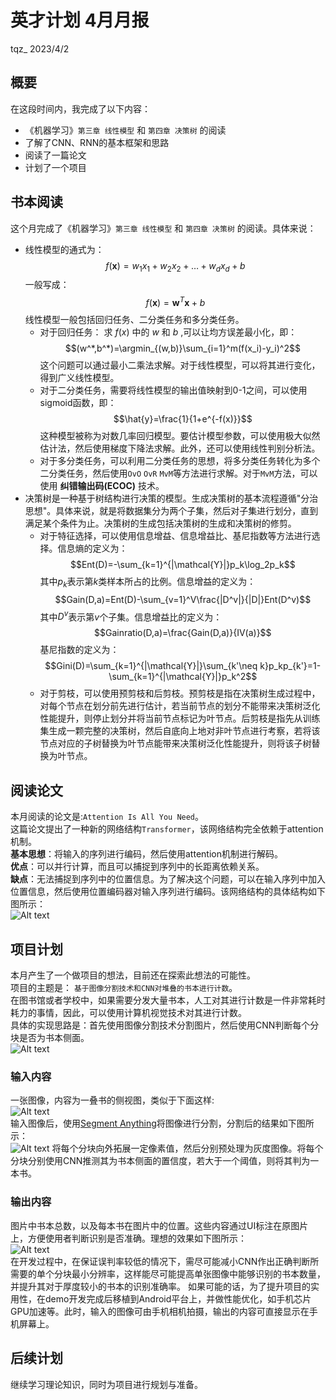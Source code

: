 # **英才计划 4月月报**
tqz_ 2023/4/2
## **概要**
在这段时间内，我完成了以下内容：
- 《机器学习》`第三章 线性模型` 和 `第四章 决策树` 的阅读
- 了解了CNN、RNN的基本框架和思路
- 阅读了一篇论文
- 计划了一个项目
## **书本阅读**
这个月完成了《机器学习》`第三章 线性模型` 和 `第四章 决策树` 的阅读。具体来说：
- 线性模型的通式为：$$f(\boldsymbol{x}) = w_1x_1+w_2x_2+\ldots+w_dx_d+b$$
一般写成：$$f(\boldsymbol{x})=\boldsymbol{w}^T\boldsymbol{x}+b$$
线性模型一般包括回归任务、二分类任务和多分类任务。
  - 对于回归任务：
求 $f(x)$ 中的 $w$ 和 $b$ ,可以让均方误差最小化，即：$$(w^*,b^*)=\argmin_{(w,b)}\sum_{i=1}^m(f(x_i)-y_i)^2$$
这个问题可以通过最小二乘法求解。对于线性模型，可以将其进行变化，得到广义线性模型。
  - 对于二分类任务，需要将线性模型的输出值映射到0-1之间，可以使用sigmoid函数，即：$$\hat{y}=\frac{1}{1+e^{-f(x)}}$$这种模型被称为对数几率回归模型。要估计模型参数，可以使用极大似然估计法，然后使用梯度下降法求解。此外，还可以使用线性判别分析法。
  - 对于多分类任务，可以利用二分类任务的思想，将多分类任务转化为多个二分类任务，然后使用`OvO` `OvR` `MvM`等方法进行求解。对于`MvM`方法，可以使用 **纠错输出码(ECOC)** 技术。
- 决策树是一种基于树结构进行决策的模型。生成决策树的基本流程遵循"分治思想"。具体来说，就是将数据集分为两个子集，然后对子集进行划分，直到满足某个条件为止。决策树的生成包括决策树的生成和决策树的修剪。
  - 对于特征选择，可以使用信息增益、信息增益比、基尼指数等方法进行选择。信息熵的定义为：$$Ent(D)=-\sum_{k=1}^{|\mathcal{Y}|}p_k\log_2p_k$$其中$p_k$表示第$k$类样本所占的比例。信息增益的定义为：$$Gain(D,a)=Ent(D)-\sum_{v=1}^V\frac{|D^v|}{|D|}Ent(D^v)$$其中$D^v$表示第$v$个子集。信息增益比的定义为：$$Gainratio(D,a)=\frac{Gain(D,a)}{IV(a)}$$基尼指数的定义为：$$Gini(D)=\sum_{k=1}^{|\mathcal{Y}|}\sum_{k'\neq k}p_kp_{k'}=1-\sum_{k=1}^{|\mathcal{Y}|}p_k^2$$
  - 对于剪枝，可以使用预剪枝和后剪枝。预剪枝是指在决策树生成过程中，对每个节点在划分前先进行估计，若当前节点的划分不能带来决策树泛化性能提升，则停止划分并将当前节点标记为叶节点。后剪枝是指先从训练集生成一颗完整的决策树，然后自底向上地对非叶节点进行考察，若将该节点对应的子树替换为叶节点能带来决策树泛化性能提升，则将该子树替换为叶节点。
## **阅读论文**
本月阅读的论文是:`Attention Is All You Need`。  
这篇论文提出了一种新的网络结构`Transformer`，该网络结构完全依赖于attention机制。  
**基本思想**：将输入的序列进行编码，然后使用attention机制进行解码。  
**优点**：可以并行计算，而且可以捕捉到序列中的长距离依赖关系。  
**缺点**：无法捕捉到序列中的位置信息。为了解决这个问题，可以在输入序列中加入位置信息，然后使用位置编码器对输入序列进行编码。该网络结构的具体结构如下图所示：  
![Alt text](img-4/img.jpg)
## **项目计划**
本月产生了一个做项目的想法，目前还在探索此想法的可能性。    
项目的主题是： `基于图像分割技术和CNN对堆叠的书本进行计数`。    
在图书馆或者学校中，如果需要分发大量书本，人工对其进行计数是一件非常耗时耗力的事情，因此，可以使用计算机视觉技术对其进行计数。  
具体的实现思路是：首先使用图像分割技术分割图片，然后使用CNN判断每个分块是否为书本侧面。  
![Alt text](img-4/img2.jpg)
### **输入内容**
一张图像，内容为一叠书的侧视图，类似于下面这样:  
![Alt text](img-4/img3.webp)  
输入图像后，使用[Segment Anything]([https://](https://github.com/facebookresearch/segment-anything))将图像进行分割，分割后的结果如下图所示：  
![Alt text](img-4/img5.jpg)
将每个分块向外拓展一定像素值，然后分别预处理为灰度图像。将每个分块分别使用CNN推测其为书本侧面的置信度，若大于一个阈值，则将其判为一本书。
### **输出内容**
图片中书本总数，以及每本书在图片中的位置。这些内容通过UI标注在原图片上，方便使用者判断识别是否准确。理想的效果如下图所示：  
![Alt text](img-4/img4.jpg)  
在开发过程中，在保证误判率较低的情况下，需尽可能减小CNN作出正确判断所需要的单个分块最小分辨率，这样能尽可能提高单张图像中能够识别的书本数量，并提升其对于厚度较小的书本的识别准确率。
如果可能的话，为了提升项目的实用性，在demo开发完成后移植到Android平台上，并做性能优化，如手机芯片GPU加速等。此时，输入的图像可由手机相机拍摄，输出的内容可直接显示在手机屏幕上。
## **后续计划**
继续学习理论知识，同时为项目进行规划与准备。